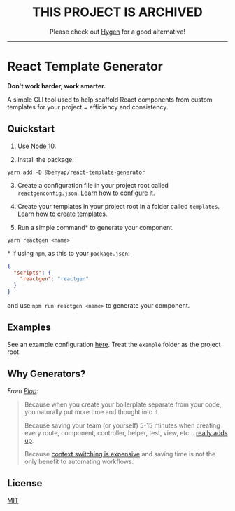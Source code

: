 <h1 align="center">
  <b>THIS PROJECT IS ARCHIVED</b>
</h1>
<p align="center">
  Please check out <a href="http://www.hygen.io">Hygen</a> for a good alternative!
</p>

---

# React Template Generator

**Don't work harder, work smarter.**

A simple CLI tool used to help scaffold React components from custom templates for your project = efficiency and consistency.

## Quickstart

1. Use Node 10.

2. Install the package:

```
yarn add -D @benyap/react-template-generator
```

3. Create a configuration file in your project root called `reactgenconfig.json`. [Learn how to configure it](docs/Config.md).

4. Create your templates in your project root in a folder called `templates`. [Learn how to create templates](docs/Template.md).

5. Run a simple command\* to generate your component.

```
yarn reactgen <name>
```

\* If using `npm`, as this to your `package.json`:

```json
{
  "scripts": {
    "reactgen": "reactgen"
  }
}
```

and use `npm run reactgen <name>` to generate your component.

## Examples

See an example configuration [here](example/). Treat the `example` folder as the project root.

## Why Generators?

_From [Plop](https://plopjs.com/documentation/#why-generators-):_

> Because when you create your boilerplate separate from your code, you naturally put more time and thought into it.
>
> Because saving your team (or yourself) 5-15 minutes when creating every route, component, controller, helper, test, view, etc... [really adds up](https://xkcd.com/1205/).
>
> Because [context switching is expensive](https://www.petrikainulainen.net/software-development/processes/the-cost-of-context-switching/) and saving time is not the only benefit to automating workflows.

## License

[MIT](LICENSE)
